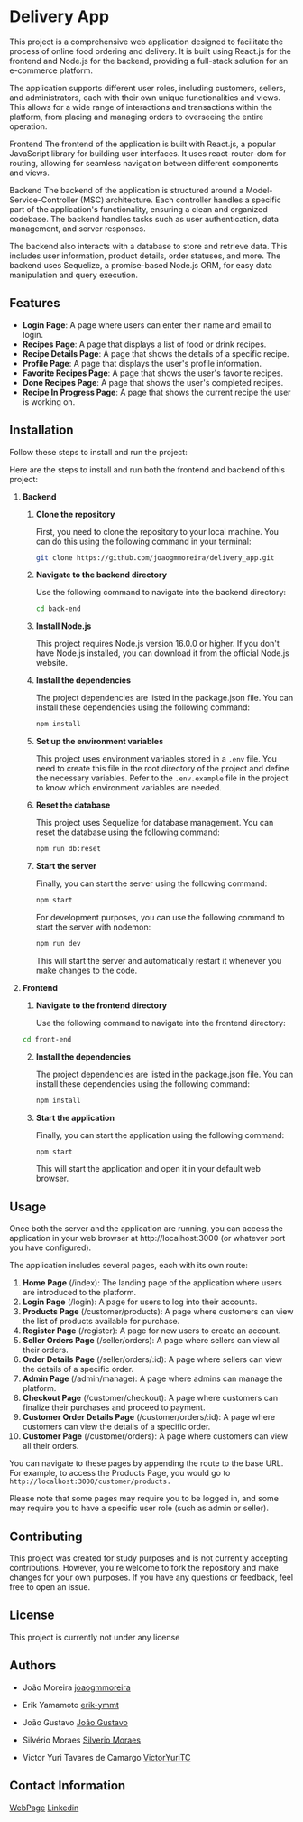 # Delivery App

This project is a comprehensive web application designed to facilitate the process of online food ordering and delivery. It is built using React.js for the frontend and Node.js for the backend, providing a full-stack solution for an e-commerce platform.

The application supports different user roles, including customers, sellers, and administrators, each with their own unique functionalities and views. This allows for a wide range of interactions and transactions within the platform, from placing and managing orders to overseeing the entire operation.

Frontend
The frontend of the application is built with React.js, a popular JavaScript library for building user interfaces. It uses react-router-dom for routing, allowing for seamless navigation between different components and views.

Backend
The backend of the application is structured around a Model-Service-Controller (MSC) architecture. Each controller handles a specific part of the application's functionality, ensuring a clean and organized codebase. The backend handles tasks such as user authentication, data management, and server responses.

The backend also interacts with a database to store and retrieve data. This includes user information, product details, order statuses, and more. The backend uses Sequelize, a promise-based Node.js ORM, for easy data manipulation and query execution.

## Features

- **Login Page**: A page where users can enter their name and email to login.
- **Recipes Page**: A page that displays a list of food or drink recipes.
- **Recipe Details Page**: A page that shows the details of a specific recipe.
- **Profile Page**: A page that displays the user's profile information.
- **Favorite Recipes Page**: A page that shows the user's favorite recipes.
- **Done Recipes Page**: A page that shows the user's completed recipes.
- **Recipe In Progress Page**: A page that shows the current recipe the user is working on.

## Installation

Follow these steps to install and run the project:

Here are the steps to install and run both the frontend and backend of this project:

1. **Backend**

   1. **Clone the repository**

      First, you need to clone the repository to your local machine. You can do this using the following command in your terminal:

      ```bash
      git clone https://github.com/joaogmmoreira/delivery_app.git
      ```

   2. **Navigate to the backend directory**

      Use the following command to navigate into the backend directory:

      ```bash
      cd back-end
      ```

   3. **Install Node.js**

      This project requires Node.js version 16.0.0 or higher. If you don't have Node.js installed, you can download it from the official Node.js website.

   4. **Install the dependencies**

      The project dependencies are listed in the package.json file. You can install these dependencies using the following command:

      ```bash
      npm install
      ```

   5. **Set up the environment variables**

      This project uses environment variables stored in a `.env` file. You need to create this file in the root directory of the project and define the necessary variables. Refer to the `.env.example` file in the project to know which environment variables are needed.

   6. **Reset the database**

      This project uses Sequelize for database management. You can reset the database using the following command:

      ```bash
      npm run db:reset
      ```

   7. **Start the server**

      Finally, you can start the server using the following command:

      ```bash
      npm start
      ```

      For development purposes, you can use the following command to start the server with nodemon:

      ```bash
      npm run dev
      ```

      This will start the server and automatically restart it whenever you make changes to the code.

2. **Frontend**

   1. **Navigate to the frontend directory**

      Use the following command to navigate into the frontend directory:

   ```bash
   cd front-end
   ```

   2. **Install the dependencies**

      The project dependencies are listed in the package.json file. You can install these dependencies using the following command:

      ```bash
      npm install
      ```

   3. **Start the application**

      Finally, you can start the application using the following command:

      ```bash
      npm start
      ```

      This will start the application and open it in your default web browser.

## Usage

Once both the server and the application are running, you can access the application in your web browser at http://localhost:3000 (or whatever port you have configured).

The application includes several pages, each with its own route:

1. **Home Page** (/index): The landing page of the application where users are introduced to the platform.
2. **Login Page** (/login): A page for users to log into their accounts.
3. **Products Page** (/customer/products): A page where customers can view the list of products available for purchase.
4. **Register Page** (/register): A page for new users to create an account.
5. **Seller Orders Page** (/seller/orders): A page where sellers can view all their orders.
6. **Order Details Page** (/seller/orders/:id): A page where sellers can view the details of a specific order.
7. **Admin Page** (/admin/manage): A page where admins can manage the platform.
8. **Checkout Page** (/customer/checkout): A page where customers can finalize their purchases and proceed to payment.
9. **Customer Order Details Page** (/customer/orders/:id): A page where customers can view the details of a specific order.
10. **Customer Page** (/customer/orders): A page where customers can view all their orders.

You can navigate to these pages by appending the route to the base URL. For example, to access the Products Page, you would go to `http://localhost:3000/customer/products.`

Please note that some pages may require you to be logged in, and some may require you to have a specific user role (such as admin or seller).

## Contributing

This project was created for study purposes and is not currently accepting contributions. However, you're welcome to fork the repository and make changes for your own purposes. If you have any questions or feedback, feel free to open an issue.

## License

This project is currently not under any license

## Authors

- João Moreira
  [joaogmmoreira](https://github.com/joaogmmoreira)

- Erik Yamamoto
  [erik-ymmt](https://github.com/erik-ymmt)

- João Gustavo
  [João Gustavo](https://github.com/Joaogustavo789)

- Silvério Moraes
  [Silverio Moraes](https://github.com/SilverioMoraes)

- Victor Yuri Tavares de Camargo
  [VictorYuriTC](https://github.com/VictorYuriTC)

## Contact Information

[WebPage](https://www.joaomoreira.net/)
[Linkedin](https://www.linkedin.com/in/joao-moreira-dev/)
